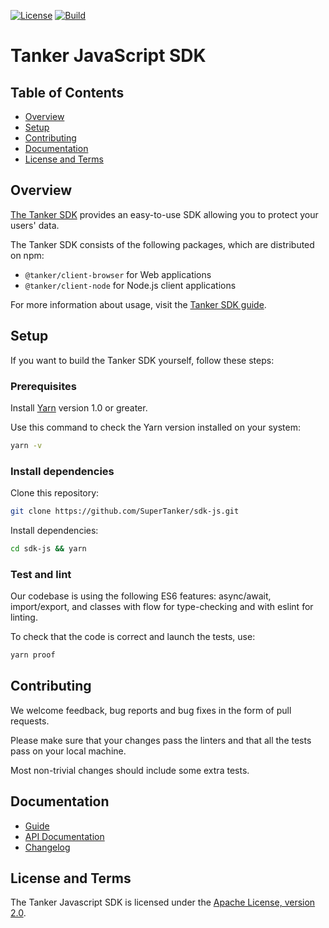 [![License](https://img.shields.io/badge/License-Apache%202.0-blue.svg)](https://opensource.org/licenses/Apache-2.0)
[![Build](https://img.shields.io/travis/SuperTanker/sdk-js/master.svg)](https://travis-ci.org/SuperTanker/sdk-js)

# Tanker JavaScript SDK

## Table of Contents

 * [Overview](#overview)
 * [Setup](#setup)
 * [Contributing](#contributing)
 * [Documentation](#documentation)
 * [License and Terms](#license-and-terms)

## Overview

[The Tanker SDK](https://tanker.io) provides an easy-to-use SDK allowing you to protect your users' 
data. 

The Tanker SDK consists of the following packages, which are distributed on npm:

* `@tanker/client-browser` for Web applications
* `@tanker/client-node` for Node.js client applications


For more information about usage, visit the
[Tanker SDK guide](https://tanker.io/docs/latest/guide/getting-started/).


## Setup

If you want to build the Tanker SDK yourself, follow these steps:

### Prerequisites

Install [Yarn](https://yarnpkg.com/en/docs/install) version 1.0 or greater.  

Use this command to check the Yarn version installed on your system:
```bash
yarn -v
```

### Install dependencies

Clone this repository:
```bash
git clone https://github.com/SuperTanker/sdk-js.git
```

Install dependencies:
```bash
cd sdk-js && yarn
```

### Test and lint

Our codebase is using the following ES6 features: async/await, import/export, and classes with flow for type-checking and with eslint for linting.  

To check that the code is correct and launch the tests, use:

```bash
yarn proof
```

## Contributing

We welcome feedback, bug reports and bug fixes in the form of pull requests.   

Please make sure that your changes pass the linters and that all the tests pass on your local machine.  

Most non-trivial changes should include some extra tests.

## Documentation

* [Guide](https://tanker.io/docs/latest/guide/getting-started/)
* [API Documentation](https://tanker.io/docs/latest/api/tanker/)
* [Changelog](https://tanker.io/docs/latest/changelog/)


## License and Terms

The Tanker Javascript SDK is licensed under the
[Apache License, version 2.0](http://www.apache.org/licenses/LICENSE-2.0).
